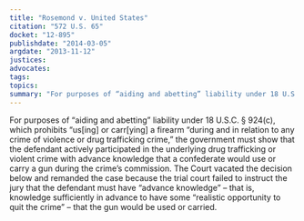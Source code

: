 ```yaml
---
title: "Rosemond v. United States"
citation: "572 U.S. 65"
docket: "12-895"
publishdate: "2014-03-05"
argdate: "2013-11-12"
justices:
advocates:
tags:
topics:
summary: "For purposes of “aiding and abetting” liability under 18 U.S.C. § 924(c), which prohibits “us[ing] or carr[ying] a firearm “during and in relation to any crime of violence or drug trafficking crime,” the government must show that the defendant actively participated in the underlying drug trafficking or violent crime with advance knowledge that a confederate would use or carry a gun during the crime’s commission. The Court vacated the decision below and remanded the case because the trial court failed to instruct the jury that the defendant must have “advance knowledge” – that is, knowledge sufficiently in advance to have some “realistic opportunity to quit the crime” – that the gun would be used or carried."
---
```

For purposes of “aiding and abetting” liability under 18 U.S.C. § 924(c), which prohibits “us[ing] or carr[ying] a firearm “during and in relation to any crime of violence or drug trafficking crime,” the government must show that the defendant actively participated in the underlying drug trafficking or violent crime with advance knowledge that a confederate would use or carry a gun during the crime’s commission. The Court vacated the decision below and remanded the case because the trial court failed to instruct the jury that the defendant must have “advance knowledge” – that is, knowledge sufficiently in advance to have some “realistic opportunity to quit the crime” – that the gun would be used or carried.

